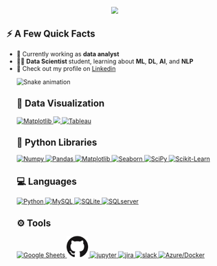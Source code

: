 <p align="center">
  <img src="https://capsule-render.vercel.app/api?text=Hello World!🤖 &animation=fadeIn&type=waving&color=gradient&height=100"/>
</p>

<h2>⚡️ A Few Quick Facts </h2>
<ul>
<li>🔭 Currently working as <strong>data analyst </strong> </li>
<li>👩‍🎓 <strong>Data Scientist </strong> student, learning about <strong>ML</strong>, <strong>DL</strong>, <strong>AI</strong>, and  <strong>NLP</strong></li>
<li>📙 Check out my profile on <a href="https://www.linkedin.com/in/betulzeynep/">Linkedin</a></li>
  
  ![Snake animation](https://github.com/gulizaryetis/gulizaryetis/github-contribution-grid-snake.svg )

  
  ## 🎨  Data Visualization

<a href="#" target="_blank"> <img src="https://matplotlib.org/stable/_static/logo2_compressed.svg" alt="Matplotlib" height="50"/> </a>
<a href="#" target="_blank"> <img src="https://seaborn.pydata.org/_static/logo-wide-lightbg.svg" height="50"/> </a>
<a href="#" target="_blank"> <img src="https://www.tableau.com/sites/default/files/pages/tableaulogo_highres.png" alt="Tableau" height="50"/> </a>

  
  ## 📙 Python Libraries
<a href="#" target="_blank"> <img src="https://user-images.githubusercontent.com/67586773/105040771-43887300-5a88-11eb-9f01-bee100b9ef22.png" alt="Numpy" height="50"/> </a>
<a href="#" target="_blank"> <img src="https://upload.wikimedia.org/wikipedia/commons/thumb/e/ed/Pandas_logo.svg/2560px-Pandas_logo.svg.png" alt="Pandas" height="50"/> </a>
<a href="#" target="_blank"> <img src="https://matplotlib.org/stable/_static/logo2_compressed.svg" alt="Matplotlib" height="50"/> </a>
<a href="#" target="_blank"> <img src="https://seaborn.pydata.org/_static/logo-wide-lightbg.svg" alt="Seaborn" height="50"/> </a>
<a href="#" target="_blank"> <img src="https://www.fullstackpython.com/img/logos/scipy.png" alt="SciPy" height="50"/> </a>
<a href="#" target="_blank"> <img src="https://upload.wikimedia.org/wikipedia/commons/thumb/0/05/Scikit_learn_logo_small.svg/1200px-Scikit_learn_logo_small.svg.png" alt="Scikit-Learn" height="50"/> </a>

  
  
  
  ## 💻 Languages
<a href="#" target="_blank"> <img src="https://fastnetmon.com/wp-content/uploads/2016/08/python-logo.png" alt="Python" height="70"/> </a>
<a href="#" target="_blank"> <img src="https://www.signl4.com/de/wp-content/uploads/sites/2/2019/01/3.png" alt="MySQL" height="70"/> </a>
<a href="#" target="_blank"> <img src="https://i2.wp.com/iotbyhvm.ooo/wp-content/uploads/2019/01/sqlite.jpg?fit=882%2C456&ssl=1" alt="SQLite" height="70"/> </a>
<a href="#" target="_blank"> <img src="https://www.teamscs.com/wp-content/uploads/2016/04/sql-server-logo.png" alt="SQLserver" height="70"/> </a>
  
  
  
  ## ⚙ Tools

<a href="#" target="_blank"> <img src="https://smartgyann.files.wordpress.com/2020/05/457-4573752_read-more-on-how-you-can-use-your.png" alt="Google Sheets" height="54"/> </a>
<a href="#" target="_blank"> <img src="https://raw.githubusercontent.com/github/explore/78df643247d429f6cc873026c0622819ad797942/topics/github/github.png" alt="gitHub" height="50"/> </a>
<a href="#" target="_blank"> <img src="https://upload.wikimedia.org/wikipedia/commons/thumb/3/38/Jupyter_logo.svg/1200px-Jupyter_logo.svg.png" alt="jupyter" height="50"/> </a>
<a href="#" target="_blank"> <img src="https://i0.wp.com/invotra.com/wp-content/uploads/2019/09/jira_software_logo-e1571063680300.png?fit=768%2C216&ssl=1" alt="jira"  height="50"/> </a>
<a href="#" target="_blank"> <img src="https://upload.wikimedia.org/wikipedia/commons/thumb/b/b9/Slack_Technologies_Logo.svg/1280px-Slack_Technologies_Logo.svg.png" alt="slack" height="50"/> </a>
  <a href="#" target="_blank"> <img src="https://miro.medium.com/max/1028/1*wZoo0vMo8hx7qpnPoS1CgA.png" alt="Azure/Docker"  height="50"/> </a>
  <br>
  
  
  
  
